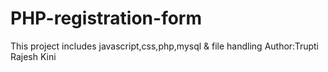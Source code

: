 PHP-registration-form
=====================

This project includes javascript,css,php,mysql &amp; file handling
Author:Trupti Rajesh Kini
